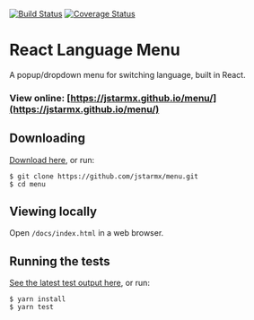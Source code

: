 [![Build Status](https://travis-ci.org/jstarmx/menu.svg?branch=master)](https://travis-ci.org/jstarmx/menu) [![Coverage Status](https://coveralls.io/repos/github/jstarmx/menu/badge.svg?branch=master)](https://coveralls.io/github/jstarmx/menu?branch=master)

# React Language Menu
A popup/dropdown menu for switching language, built in React.

### View online: [https://jstarmx.github.io/menu/](https://jstarmx.github.io/menu/)

## Downloading
[Download here](https://github.com/jstarmx/menu/archive/master.zip), or run:
```
$ git clone https://github.com/jstarmx/menu.git
$ cd menu
```

## Viewing locally
Open `/docs/index.html` in a web browser.

## Running the tests
[See the latest test output here](https://travis-ci.org/jstarmx/menu), or run:
```
$ yarn install
$ yarn test
```
